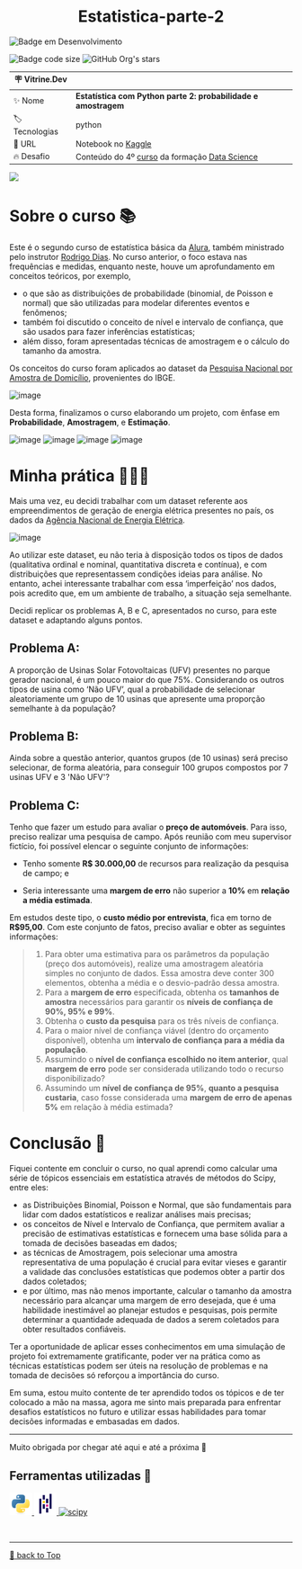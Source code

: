 <h1 align='center'>Estatistica-parte-2</h1>

![Badge em Desenvolvimento](http://img.shields.io/static/v1?label=STATUS&message=FINALIZADO&color=GREEN&style=for-the-badge)

![Badge code size](https://img.shields.io/github/languages/code-size/fab-souza/estatistica-parte-2)
![GitHub Org's stars](https://img.shields.io/github/stars/fab-souza/estatistica-parte-2?style=social)

| :placard: Vitrine.Dev |    |
| -------------  | --- |
| :sparkles: Nome        | **Estatística com Python parte 2: probabilidade e amostragem**
| :label: Tecnologias | python
| :rocket: URL         | Notebook no [Kaggle](https://www.kaggle.com/code/fabianadesouza/estatistica-parte-2)
| :fire: Desafio     | Conteúdo do 4º [curso](https://www.alura.com.br/curso-online-estatistica-probabilidade-e-amostragem) da formação [Data Science](https://www.alura.com.br/formacao-data-science)

![](https://user-images.githubusercontent.com/67301805/236349468-3b024586-dcb1-48db-98fd-8779169a49e1.jpg#vitrinedev)


# Sobre o curso 📚

Este é o segundo curso de estatística básica da [Alura](https://www.alura.com.br/), também ministrado pelo instrutor [Rodrigo Dias](https://www.linkedin.com/in/rodrigo-fernando-dias-118181120/). No curso anterior, o foco estava nas frequências e medidas, enquanto neste, houve um aprofundamento em conceitos teóricos, por exemplo, 
- o que são as distribuições de probabilidade (binomial, de Poisson e normal) que são utilizadas para modelar diferentes eventos e fenômenos;
- também foi discutido o conceito de nível e intervalo de confiança, que são usados para fazer inferências estatísticas;
- além disso, foram apresentadas técnicas de amostragem e o cálculo do tamanho da amostra.  

Os conceitos do curso foram aplicados ao dataset da [Pesquisa Nacional por Amostra de Domicílio](https://www.ibge.gov.br/estatisticas/sociais/populacao/19897-sintese-de-indicadores-pnad2.html?=&t=microdados), provenientes do IBGE. 

![image](https://user-images.githubusercontent.com/67301805/236932527-88136f4d-4077-4419-81e4-6e36380afceb.png)

Desta forma, finalizamos o curso elaborando um projeto, com ênfase em **Probabilidade**, **Amostragem**, e **Estimação**.

![image](https://github.com/fab-souza/estatistica-parte-2/assets/67301805/da9e06c7-eb1d-4af9-9868-1ea2ef6a611b)
![image](https://github.com/fab-souza/estatistica-parte-2/assets/67301805/55bef16d-59e6-4b6f-b27b-ffa8335b6402)
![image](https://github.com/fab-souza/estatistica-parte-2/assets/67301805/3fedc309-655c-4cc3-981e-546e4b390079)
![image](https://github.com/fab-souza/estatistica-parte-2/assets/67301805/2fe71e45-79bf-4b2f-b131-336a0b973000)



# Minha prática 👩🏻‍💻

Mais uma vez, eu decidi trabalhar com um dataset referente aos empreendimentos de geração de energia elétrica presentes no país, os dados da [Agência Nacional de Energia Elétrica](https://dadosabertos.aneel.gov.br/dataset/siga-sistema-de-informacoes-de-geracao-da-aneel).

![image](https://github.com/fab-souza/estatistica-parte-2/assets/67301805/17e9dee7-35ce-48f6-9403-d800f0369919)

Ao utilizar este dataset, eu não teria à disposição todos os tipos de dados (qualitativa ordinal e nominal, quantitativa discreta e contínua), e com distribuições que representassem condições ideias para análise. No entanto, achei interessante trabalhar com essa ‘imperfeição’ nos dados, pois acredito que, em um ambiente de trabalho, a situação seja semelhante.

Decidi replicar os problemas A, B e C, apresentados no curso, para este dataset e adaptando alguns pontos.

## Problema A:

A proporção de Usinas Solar Fotovoltaicas (UFV) presentes no parque gerador nacional, é um pouco maior do que 75%. Considerando os outros tipos de usina como ‘Não UFV’, qual a probabilidade de selecionar aleatoriamente um grupo de 10 usinas que apresente uma proporção semelhante à da população?

## Problema B:

Ainda sobre a questão anterior, quantos grupos (de 10 usinas) será preciso selecionar, de forma aleatória, para conseguir 100 grupos compostos por 7 usinas UFV e 3 'Não UFV'?

## Problema C:

Tenho que fazer um estudo para avaliar o **preço de automóveis**. Para isso, preciso realizar uma pesquisa de campo. Após reunião com meu supervisor fictício, foi possível elencar o seguinte conjunto de informações:

- Tenho somente **R$ 30.000,00** de recursos para realização da pesquisa de campo; e

- Seria interessante uma **margem de erro** não superior a **10%** em **relação a média estimada**.

Em estudos deste tipo, o **custo médio por entrevista**, fica em torno de **R$95,00**. Com este conjunto de fatos, preciso avaliar e obter as seguintes informações:

> 1. Para obter uma estimativa para os parâmetros da população (preço dos automóveis), realize uma amostragem aleatória simples no conjunto de dados. Essa amostra deve conter 300 elementos, obtenha a média e o desvio-padrão dessa amostra.
> 2. Para a **margem de erro** especificada, obtenha os **tamanhos de amostra** necessários para garantir os **níveis de confiança de 90%, 95% e 99%**.
> 3. Obtenha o **custo da pesquisa** para os três níveis de confiança.
> 4. Para o maior nível de confiança viável (dentro do orçamento disponível), obtenha um **intervalo de confiança para a média da população**.
> 5. Assumindo o **nível de confiança escolhido no item anterior**, qual **margem de erro** pode ser considerada utilizando todo o recurso disponibilizado?
> 6. Assumindo um **nível de confiança de 95%**, **quanto a pesquisa custaria**, caso fosse considerada uma **margem de erro de apenas 5%** em relação à média estimada?

# Conclusão 🏁

Fiquei contente em concluir o curso, no qual aprendi como calcular uma série de tópicos essenciais em estatística através de métodos do Scipy, entre eles:
- as Distribuições Binomial, Poisson e Normal, que são fundamentais para lidar com dados estatísticos e realizar análises mais precisas; 
- os conceitos de Nível e Intervalo de Confiança, que permitem avaliar a precisão de estimativas estatísticas e fornecem uma base sólida para a tomada de decisões baseadas em dados; 
- as técnicas de Amostragem, pois selecionar uma amostra representativa de uma população é crucial para evitar vieses e garantir a validade das conclusões estatísticas que podemos obter a partir dos dados coletados; 
- e por último, mas não menos importante, calcular o tamanho da amostra necessário para alcançar uma margem de erro desejada, que é uma habilidade inestimável ao planejar estudos e pesquisas, pois permite determinar a quantidade adequada de dados a serem coletados para obter resultados confiáveis.

Ter a oportunidade de aplicar esses conhecimentos em uma simulação de projeto foi extremamente gratificante, poder ver na prática como as técnicas estatísticas podem ser úteis na resolução de problemas e na tomada de decisões só reforçou a importância do curso.

Em suma, estou muito contente de ter aprendido todos os tópicos e de ter colocado a mão na massa, agora me sinto mais preparada para enfrentar desafios estatísticos no futuro e utilizar essas habilidades para tomar decisões informadas e embasadas em dados.

---

Muito obrigada por chegar até aqui e até a próxima 🤗

## Ferramentas utilizadas 🧰
<p>
  <a href="https://www.python.org" target="_blank" rel="noreferrer"> <img src="https://raw.githubusercontent.com/devicons/devicon/master/icons/python/python-original.svg" alt="python" width="40" height="40"/> </a>
  <a href="https://pandas.pydata.org/" target="_blank" rel="noreferrer"> <img src="https://raw.githubusercontent.com/devicons/devicon/2ae2a900d2f041da66e950e4d48052658d850630/icons/pandas/pandas-original.svg" alt="pandas" width="40" height="40"/> </a>
  <a href="https://scipy.org/" target="_blank" rel="noreferrer"> <img src="https://upload.wikimedia.org/wikipedia/commons/b/b2/SCIPY_2.svg" alt="scipy" width="40" height="40"/> </a>
  </p>
  
<br><hr>
[🔼 back to Top](https://github.com/fab-souza/estatistica-parte-2/tree/main#estatistica-parte-2)
